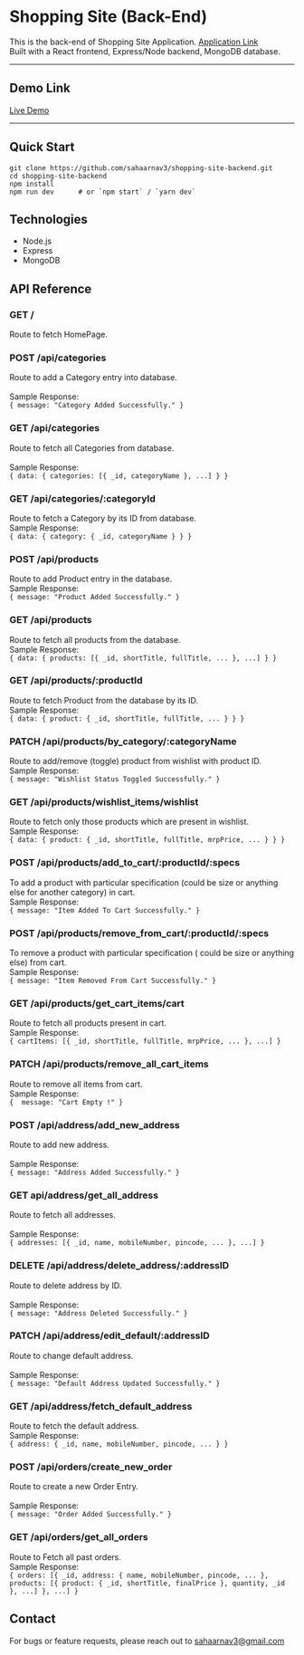 # Shopping Site (Back-End)

This is the back-end of Shopping Site Application. [Application Link](https://shopping-site-frontend-ivory.vercel.app/)<br>
Built with a React frontend, Express/Node backend, MongoDB database.

---

## Demo Link

[Live Demo](https://www.loom.com/share/491a8a43f9ce4ea68c93c6dd164210a2?sid=ec15ba0d-d627-4cfd-9f3f-82a92d9ac0a5)  

---

## Quick Start

```
git clone https://github.com/sahaarnav3/shopping-site-backend.git
cd shopping-site-backend
npm install
npm run dev      # or `npm start` / `yarn dev`
```

## Technologies
- Node.js
- Express
- MongoDB

## API Reference

### **GET	/**
Route to fetch HomePage.<br>

### **POST	/api/categories**	 	
Route to add a Category entry into database.<br>	
Sample Response:<br>
```{ message: "Category Added Successfully." }```

### **GET	/api/categories**	 	
Route to fetch all Categories from database.<br>	
Sample Response:<br>
```{ data: { categories: [{ _id, categoryName }, ...] } }```

### **GET	/api/categories/:categoryId**	 	
Route to fetch a Category by its ID from database.<br>
Sample Response:<br>
```{ data: { category: { _id, categoryName } } }```

### **POST	/api/products**	 	
Route to add Product entry in the database.<br>
Sample Response:<br>
```{ message: "Product Added Successfully." }```

### **GET	/api/products**	 	
Route to fetch all products from the database.<br>
Sample Response:<br>
```{ data: { products: [{ _id, shortTitle, fullTitle, ... }, ...] } }```

### **GET	/api/products/:productId**	 	
Route to fetch Product from the database by its ID.<br>
Sample Response:<br>
```{ data: { product: { _id, shortTitle, fullTitle, ... } } }```

### **PATCH	/api/products/by_category/:categoryName**	 	
Route to add/remove (toggle) product from wishlist with product ID.<br>
Sample Response:<br>
```{ message: "Wishlist Status Toggled Successfully." }```

### **GET	/api/products/wishlist_items/wishlist**	 	
Route to fetch only those products which are present in wishlist.<br>
Sample Response:<br>
```{ data: { product: { _id, shortTitle, fullTitle, mrpPrice, ... } } }```

### **POST	/api/products/add_to_cart/:productId/:specs**	 	
To add a product with particular specification (could be size or anything else for another category) in cart.<br>
Sample Response:<br>
```{ message: "Item Added To Cart Successfully." }```

### **POST	/api/products/remove_from_cart/:productId/:specs**	 	
To remove a product with particular specification ( could be size or anything else) from cart.<br>
Sample Response:<br>
```{ message: "Item Removed From Cart Successfully." }```

### **GET	/api/products/get_cart_items/cart**	 	
Route to fetch all products present in cart.<br>
Sample Response:<br>
```{ cartItems: [{ _id, shortTitle, fullTitle, mrpPrice, ... }, ...] }```

### **PATCH	/api/products/remove_all_cart_items**	 	
Route to remove all items from cart.<br>
Sample Response:<br>
```{  message: "Cart Empty !" }```

### **POST	/api/address/add_new_address**	 	
Route to add new address.<br>	
Sample Response:<br>
```{ message: "Address Added Successfully." }```

### **GET	api/address/get_all_address**	 	
Route to fetch all addresses.<br>	
Sample Response:<br>
```{ addresses: [{ _id, name, mobileNumber, pincode, ... }, ...] }```

### **DELETE	/api/address/delete_address/:addressID**	 	
Route to delete address by ID.<br>	
Sample Response:<br>
```{ message: "Address Deleted Successfully." }```

### **PATCH	/api/address/edit_default/:addressID**	 	
Route to change default address.<br>	
Sample Response:<br>
```{ message: "Default Address Updated Successfully." }```

### **GET	/api/address/fetch_default_address**	 	
Route to fetch the default address.<br>	
Sample Response:<br>
```{ address: { _id, name, mobileNumber, pincode, ... } }```

### **POST	/api/orders/create_new_order**	 	
Route to create a new Order Entry.<br>	
Sample Response:<br>
```{ message: "Order Added Successfully." }```

### **GET	/api/orders/get_all_orders**	 	
Route to Fetch all past orders.<br>	
Sample Response:<br>
```{ orders: [{ _id, address: { name, mobileNumber, pincode, ... }, products: [{ product: { _id, shortTitle, finalPrice }, quantity, _id }, ...] }, ...] }```

## Contact
For bugs or feature requests, please reach out to sahaarnav3@gmail.com